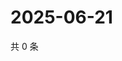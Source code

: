 # 2025-06-21

共 0 条

<!-- BEGIN ZHIHUVIDEO -->
<!-- 最后更新时间 Sat Jun 21 2025 10:30:21 GMT+0800 (China Standard Time) -->

<!-- END ZHIHUVIDEO -->
